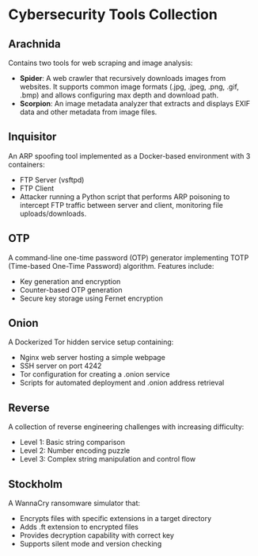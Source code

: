 # Cybersecurity Tools Collection

## Arachnida
Contains two tools for web scraping and image analysis:
- **Spider**: A web crawler that recursively downloads images from websites. It supports common image formats (.jpg, .jpeg, .png, .gif, .bmp) and allows configuring max depth and download path.
- **Scorpion**: An image metadata analyzer that extracts and displays EXIF data and other metadata from image files.

## Inquisitor
An ARP spoofing tool implemented as a Docker-based environment with 3 containers:
- FTP Server (vsftpd)
- FTP Client
- Attacker running a Python script that performs ARP poisoning to intercept FTP traffic between server and client, monitoring file uploads/downloads.

## OTP
A command-line one-time password (OTP) generator implementing TOTP (Time-based One-Time Password) algorithm. Features include:
- Key generation and encryption 
- Counter-based OTP generation
- Secure key storage using Fernet encryption

## Onion
A Dockerized Tor hidden service setup containing:
- Nginx web server hosting a simple webpage
- SSH server on port 4242
- Tor configuration for creating a .onion service
- Scripts for automated deployment and .onion address retrieval

## Reverse
A collection of reverse engineering challenges with increasing difficulty:
- Level 1: Basic string comparison
- Level 2: Number encoding puzzle
- Level 3: Complex string manipulation and control flow

## Stockholm 
A WannaCry ransomware simulator that:
- Encrypts files with specific extensions in a target directory
- Adds .ft extension to encrypted files
- Provides decryption capability with correct key
- Supports silent mode and version checking